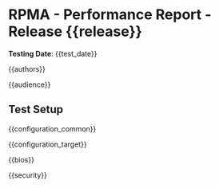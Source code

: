 # RPMA - Performance Report - Release {{release}}

**Testing Date**: {{test_date}}

{{authors}}

{{audience}}

## Test Setup

{{configuration_common}}

{{configuration_target}}

{{bios}}

{{security}}

